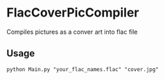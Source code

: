 # FlacCoverPicCompiler
Compiles pictures as a conver art into flac file

## Usage
`python Main.py "your_flac_names.flac" "cover.jpg"`

